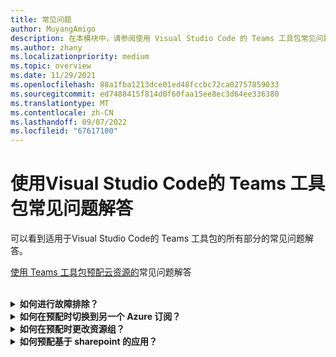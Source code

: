 ```yaml
---
title: 常见问题
author: MuyangAmigo
description: 在本模块中，请参阅使用 Visual Studio Code 的 Teams 工具包常见问题解答
ms.author: zhany
ms.localizationpriority: medium
ms.topic: overview
ms.date: 11/29/2021
ms.openlocfilehash: 88a1fba1213dce01ed48fccbc72ca02757859033
ms.sourcegitcommit: ed7488415f814d0f60faa15ee8ec3d64ee336380
ms.translationtype: MT
ms.contentlocale: zh-CN
ms.lasthandoff: 09/07/2022
ms.locfileid: "67617100"
---
```

# <a name="faq-for-teams-toolkit-using-visual-studio-code"></a>使用Visual Studio Code的 Teams 工具包常见问题解答

可以看到适用于Visual Studio Code的 Teams 工具包的所有部分的常见问题解答。

[使用 Teams 工具包预配云资源的](provision.md)常见问题解答

<br>

<details>

<summary><b>如何进行故障排除？</b></summary>

如果在 Visual Studio Code 中出现 Teams 工具包错误，可以在错误通知中选择 **获取帮助** 来导航到相关文档。 如果使用的是 TeamsFx CLI，则错误消息末尾会有一个指向帮助文档的超链接。也可以直接查看[预配帮助文档](https://aka.ms/teamsfx-arm-help)。

<br>

</details>

<details>

<summary><b>如何在预配时切换到另一个 Azure 订阅？</b></summary>

1. 在当前帐户中切换订阅或注销并选择新订阅。
2. 如果已预配当前环境，则需要创建新环境并执行预配，因为 ARM 不支持对资源进行移动。
3. 如果未预配当前环境，可以直接触发预配。

<br>

</details>

<details>

<summary><b>如何在预配时更改资源组？</b></summary>

在预配之前，该工具会询问是要创建新的资源组还是使用现有资源组。 你可以在此步骤中提供新的资源组名称或选择现有资源组名称。

<br>

</details>

<details>

<summary><b>如何预配基于 sharepoint 的应用？</b></summary>

可以按照[预配基于 SharePoint 的应用](/microsoftteams/platform/sbs-gs-spfx?tabs=vscode%2Cviscode&tutorial-step=4)中的说明操作。

> [!NOTE]
> 目前，使用 Teams 工具包构建采用 Sharepoint 框架的 Teams 应用与 Azure 没有直接集成，文档中的内容不适用于基于 SPFx 的应用。

<br>

</details>
